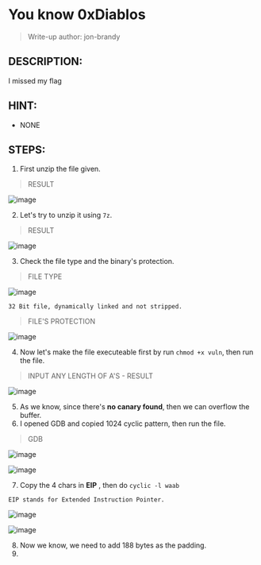 # You know 0xDiablos
> Write-up author: jon-brandy
## DESCRIPTION:
I missed my flag

## HINT:
- NONE
## STEPS:
1. First unzip the file given.

> RESULT

![image](https://user-images.githubusercontent.com/70703371/207644786-2b71a2bc-31f0-41b8-a85e-cd0c08f73f45.png)


2. Let's try to unzip it using `7z`.

> RESULT

![image](https://user-images.githubusercontent.com/70703371/207645014-3ceb1439-e40d-401c-9bac-cf5ff74e6319.png)


3. Check the file type and the binary's protection.

> FILE TYPE

![image](https://user-images.githubusercontent.com/70703371/207645137-32ecbc90-2592-4b19-b6df-dd9f5df8ce9f.png)


```
32 Bit file, dynamically linked and not stripped.
```

> FILE'S PROTECTION

![image](https://user-images.githubusercontent.com/70703371/207645250-d4f9fb33-affa-423e-9ced-5d3e598f6897.png)


4. Now let's make the file executeable first by run `chmod +x vuln`, then run the file.

> INPUT ANY LENGTH OF A'S - RESULT

![image](https://user-images.githubusercontent.com/70703371/207646431-c05472b6-a7a9-4d81-b232-86bf038355c9.png)


5. As we know, since there's **no canary found**, then we can overflow the buffer.
6. I opened GDB and copied 1024 cyclic pattern, then run the file.

> GDB

![image](https://user-images.githubusercontent.com/70703371/207648015-176a3305-6214-49c3-93e5-1b13789cd213.png)


![image](https://user-images.githubusercontent.com/70703371/207648543-ac71b49a-166f-4bb2-801a-5b79be6a2c2b.png)


7. Copy the 4 chars in **EIP** , then do `cyclic -l waab`

```
EIP stands for Extended Instruction Pointer.
```

![image](https://user-images.githubusercontent.com/70703371/207649036-6d15d6e0-d67f-4ff3-813a-5594fa0f3660.png)


![image](https://user-images.githubusercontent.com/70703371/207649107-2487380c-4c9c-48ff-b372-032d07887552.png)


8. Now we know, we need to add 188 bytes as the padding.
9. 

